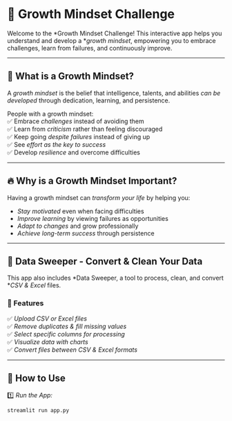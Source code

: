 # 🚀 Growth Mindset Challenge  

Welcome to the *Growth Mindset Challenge! This interactive app helps you understand and develop a **growth mindset*, empowering you to embrace challenges, learn from failures, and continuously improve.  

---

## 🌱 What is a Growth Mindset?  

A *growth mindset* is the belief that intelligence, talents, and abilities *can be developed* through dedication, learning, and persistence.  

People with a growth mindset:  
✅ Embrace *challenges* instead of avoiding them  
✅ Learn from *criticism* rather than feeling discouraged  
✅ Keep going *despite failures* instead of giving up  
✅ See *effort as the key to success*  
✅ Develop *resilience* and overcome difficulties  

---

## 🔥 Why is a Growth Mindset Important?  

Having a growth mindset can *transform your life* by helping you:  
- *Stay motivated* even when facing difficulties  
- *Improve learning* by viewing failures as opportunities  
- *Adapt to changes* and grow professionally  
- *Achieve long-term success* through persistence  

---

## 📂 Data Sweeper - Convert & Clean Your Data  

This app also includes *Data Sweeper, a tool to process, clean, and convert **CSV & Excel* files.  

### 🚀 Features  
✅ *Upload CSV or Excel files*  
✅ *Remove duplicates & fill missing values*  
✅ *Select specific columns for processing*  
✅ *Visualize data with charts*  
✅ *Convert files between CSV & Excel formats*  

---

## 🎯 How to Use  

1️⃣ *Run the App:*  
```bash
streamlit run app.py
